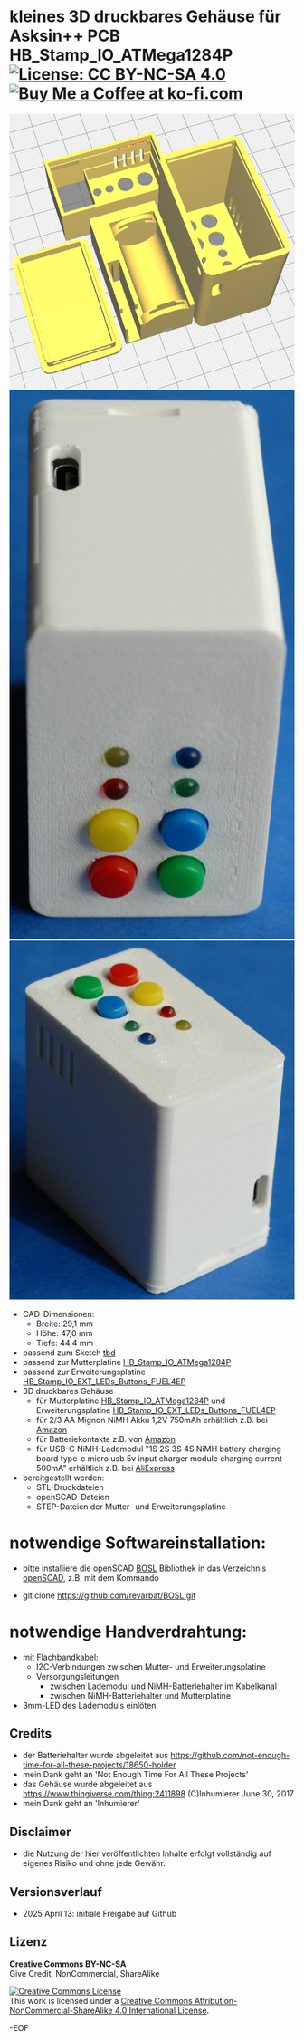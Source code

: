 # kleines 3D druckbares Gehäuse für Asksin++ PCB HB_Stamp_IO_ATMega1284P [![License: CC BY-NC-SA 4.0](https://img.shields.io/badge/License-CC%20BY--NC--SA%204.0-lightgrey.svg)](https://creativecommons.org/licenses/by-nc-sa/4.0/) <a href='https://ko-fi.com/FUEL4EP' target='_blank'><img height='20' style='border:0px;height:20px;' src='https://cdn.ko-fi.com/cdn/kofi1.png?v=2' border='0' alt='Buy Me a Coffee at ko-fi.com' /></a>

![pic](PNGs/case_HB_Stamp_IO_ATMega1284P_FUEL4EP_in_Cura_Slicer.png)
![pic](PNGs/case_HB_Stamp_IO_ATMega1284P_FUEL4EP_1.png)
![pic](PNGs/case_HB_Stamp_IO_ATMega1284P_FUEL4EP_2.png)
- CAD-Dimensionen:
	* Breite: 29,1 mm
	* Höhe: 47,0 mm
	* Tiefe: 44,4 mm
- passend zum Sketch [tbd](https://github.com/FUEL4EP/HomeAutomation/tree/master/AsksinPP_developments/sketches/tbd)
- passend zur Mutterplatine [HB_Stamp_IO_ATMega1284P](https://github.com/FUEL4EP/HomeAutomation/tree/master/AsksinPP_developments/PCBs/HB_Stamp_IO_ATMega1284P)
- passend zur Erweiterungsplatine  [HB_Stamp_IO_EXT_LEDs_Buttons_FUEL4EP](https://github.com/FUEL4EP/HomeAutomation/tree/master/AsksinPP_developments/PCBs/HB_Stamp_IO_EXT_LEDs_Buttons_FUEL4EP)
- 3D druckbares Gehäuse
	+ für Mutterplatine [HB_Stamp_IO_ATMega1284P](https://github.com/FUEL4EP/HomeAutomation/tree/master/AsksinPP_developments/PCBs/HB_Stamp_IO_ATMega1284P) und Erweiterungsplatine  [HB_Stamp_IO_EXT_LEDs_Buttons_FUEL4EP](https://github.com/FUEL4EP/HomeAutomation/tree/master/AsksinPP_developments/PCBs/HB_Stamp_IO_EXT_LEDs_Buttons_FUEL4EP)
	+ für 2/3 AA Mignon NiMH Akku 1,2V 750mAh erhältlich z.B. bei [Amazon](https://www.amazon.de/Sparset-GP75AAH-Mignon-750mAh-wiederaufladbar-gr%C3%BCn/dp/B08HM5DL27)
	+ für Batteriekontakte z.B. von [Amazon](https://www.amazon.de/sourcing-map-Federplatte-Vernickelt-12mmx12mm/dp/B0B1HJHPZJ/ref=asc_df_B0B1HJHPZJ/)
	+ für USB-C NiMH-Lademodul "1S 2S 3S 4S NiMH battery charging board type-c micro usb 5v input charger module charging current 500mA" erhältlich z.B. bei [AliExpress](https://de.aliexpress.com/item/1005005777972846.html)
- bereitgestellt werden:
	+ STL-Druckdateien
	+ openSCAD-Dateien
	+ STEP-Dateien der Mutter- und Erweiterungsplatine
	
# notwendige Softwareinstallation:

- bitte installiere die openSCAD [BOSL](https://github.com/revarbat/BOSL) Bibliothek in das Verzeichnis [openSCAD](./openSCAD), z.B. mit dem Kommando

+	git clone https://github.com/revarbat/BOSL.git


# notwendige Handverdrahtung:
-	mit Flachbandkabel:
	* I2C-Verbindungen zwischen  Mutter- und Erweiterungsplatine
	* Versorgungsleitungen
		* zwischen Lademodul und NiMH-Batteriehalter im Kabelkanal
		* zwischen NiMH-Batteriehalter und Mutterplatine
- 3mm-LED des Lademoduls einlöten

## Credits

- der Batteriehalter wurde abgeleitet aus https://github.com/not-enough-time-for-all-these-projects/18650-holder
- mein Dank geht an 'Not Enough Time For All These Projects'
- das Gehäuse wurde abgeleitet aus https://www.thingiverse.com/thing:2411898 (C)Inhumierer June 30, 2017
- mein Dank geht an 'Inhumierer'

## Disclaimer

-   die Nutzung der hier veröffentlichten Inhalte erfolgt vollständig auf eigenes Risiko und ohne jede Gewähr.

## Versionsverlauf

- 2025 April 13: initiale Freigabe auf Github


## Lizenz 

**Creative Commons BY-NC-SA**<br>
Give Credit, NonCommercial, ShareAlike

<a rel="license" href="http://creativecommons.org/licenses/by-nc-sa/4.0/"><img alt="Creative Commons License" style="border-width:0" src="https://i.creativecommons.org/l/by-nc-sa/4.0/88x31.png" /></a><br />This work is licensed under a <a rel="license" href="http://creativecommons.org/licenses/by-nc-sa/4.0/">Creative Commons Attribution-NonCommercial-ShareAlike 4.0 International License</a>.


-EOF
